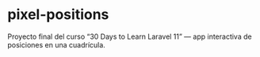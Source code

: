 # pixel-positions
Proyecto final del curso “30 Days to Learn Laravel 11” — app interactiva de posiciones en una cuadrícula.
